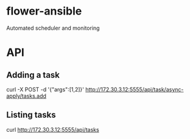 # flower-ansible
Automated scheduler and monitoring

# API

## Adding a task

  curl -X POST -d '{"args":[1,2]}' http://172.30.3.12:5555/api/task/async-apply/tasks.add

## Listing tasks

  curl http://172.30.3.12:5555/api/tasks
